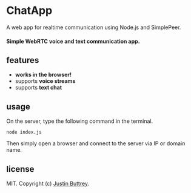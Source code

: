 # ChatApp
A web app for realtime communication using Node.js and SimplePeer.

#### Simple WebRTC voice and text communication app.

## features
- **works in the browser!**
- supports **voice streams**
- supports **text chat**

## usage
On the server, type the following command in the terminal.

```
node index.js
```
Then simply open a browser and connect to the server via IP or domain name.

## license

MIT. Copyright (c) [Justin Buttrey](http://jbuttrey.com).